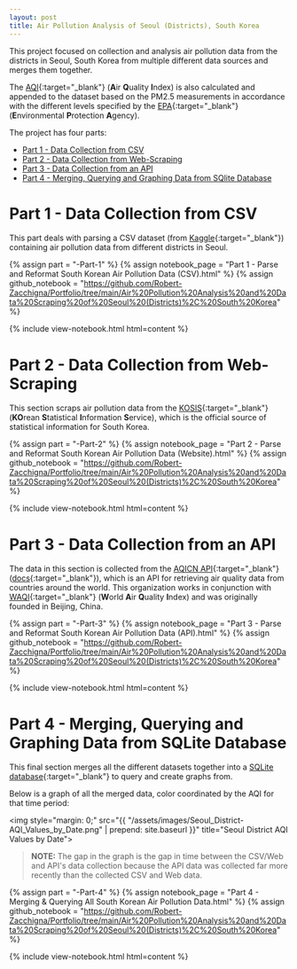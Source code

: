 ```yaml
---
layout: post
title: Air Pollution Analysis of Seoul (Districts), South Korea
---
```


This project focused on collection and analysis air pollution data from the districts in Seoul, South Korea from multiple different data sources and merges them together.

The [AQI](https://en.wikipedia.org/wiki/Air_quality_index){:target="_blank"} (**A**ir **Q**uality **I**ndex) is also calculated 
and appended to the dataset based on the PM2.5 measurements in accordance with the different levels specified by the 
[EPA](https://www.airnow.gov/aqi/aqi-basics/){:target="_blank"} (**E**nvironmental **P**rotection **A**gency).

The project has four parts:
* [Part 1 - Data Collection from CSV](#part-1---data-collection-from-csv)
* [Part 2 - Data Collection from Web-Scraping](#part-2---data-collection-from-web-scraping)
* [Part 3 - Data Collection from an API](#part-3---data-collection-from-an-api)
* [Part 4 - Merging, Querying and Graphing Data from SQlite Database](#part-4---merging-querying-and-graphing-data-from-sqlite-database)

# Part 1 - Data Collection from CSV

This part deals with parsing a CSV dataset (from [Kaggle](https://www.kaggle.com/bappekim/air-pollution-in-seoul){:target="_blank"}) 
containing air pollution data from different districts in Seoul.

{% assign part = "-Part-1" %}
{% assign notebook_page = "Part 1 - Parse and Reformat South Korean Air Pollution Data (CSV).html" %}
{% assign github_notebook = "https://github.com/Robert-Zacchigna/Portfolio/tree/main/Air%20Pollution%20Analysis%20and%20Data%20Scraping%20of%20Seoul%20(Districts)%2C%20South%20Korea" %}

{% include view-notebook.html html=content %}

# Part 2 - Data Collection from Web-Scraping

This section scraps air pollution data from the [KOSIS](https://kosis.kr/eng/index/index.do){:target="_blank"} 
(**KO**rean **S**tatistical **I**nformation **S**ervice), which is the official source of statistical information for South Korea.

{% assign part = "-Part-2" %}
{% assign notebook_page = "Part 2 - Parse and Reformat South Korean Air Pollution Data (Website).html" %}
{% assign github_notebook = "https://github.com/Robert-Zacchigna/Portfolio/tree/main/Air%20Pollution%20Analysis%20and%20Data%20Scraping%20of%20Seoul%20(Districts)%2C%20South%20Korea" %}

{% include view-notebook.html html=content %}

# Part 3 - Data Collection from an API

The data in this section is collected from the [AQICN API](https://aqicn.org/api/){:target="_blank"} ([docs](https://aqicn.org/json-api/doc/){:target="_blank"}), 
which is an API for retrieving air quality data from countries around the world. This organization works in conjunction with 
[WAQI](https://waqi.info/){:target="_blank"} (**W**orld **A**ir **Q**uality **I**ndex) and was originally founded in Beijing, China.

{% assign part = "-Part-3" %}
{% assign notebook_page = "Part 3 - Parse and Reformat South Korean Air Pollution Data (API).html" %}
{% assign github_notebook = "https://github.com/Robert-Zacchigna/Portfolio/tree/main/Air%20Pollution%20Analysis%20and%20Data%20Scraping%20of%20Seoul%20(Districts)%2C%20South%20Korea" %}

{% include view-notebook.html html=content %}

# Part 4 - Merging, Querying and Graphing Data from SQLite Database

This final section merges all the different datasets together into a [SQLite database](https://docs.python.org/3/library/sqlite3.html){:target="_blank"} 
to query and create graphs from.

Below is a graph of all the merged data, color coordinated by the AQI for that time period:

<img style="margin: 0;" src="{{ "/assets/images/Seoul_District-AQI_Values_by_Date.png" | prepend: site.baseurl }}" title="Seoul District AQI Values by Date">

> **NOTE:** The gap in the graph is the gap in time between the CSV/Web and API's data collection because the API data was 
> collected far more recently than the collected CSV and Web data.

{% assign part = "-Part-4" %}
{% assign notebook_page = "Part 4 - Merging & Querying All South Korean Air Pollution Data.html" %}
{% assign github_notebook = "https://github.com/Robert-Zacchigna/Portfolio/tree/main/Air%20Pollution%20Analysis%20and%20Data%20Scraping%20of%20Seoul%20(Districts)%2C%20South%20Korea" %}

{% include view-notebook.html html=content %}